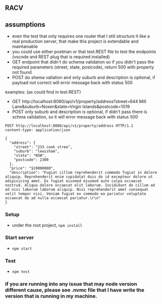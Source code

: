 ## RACV

## assumptions
- even the test that only requires one router that I still structure it like a real production server, that make this project is extendable and maintainable
- you could use either postman or that test.REST file to test the endpoints (vscode and REST plug that is required installed)
- GET endpoint that didn't do schema validation so if you didn't pass the required parameters (street, state, postcode), return 500 with property not found
- POST do shema valiation and only suburb and description is optional, if payload not correct will error message back with status 500


examples: (as could find in test.REST)
- GET http://localhost:8080/api/v1/property/address?street=644 Mill Lane&suburb=Noxen&state=Virgin Islands&postcode=1019
- POST only suburb and description is optional, if didn't pass there is schma validation, so it will error message back with status 500

```
POST http://localhost:8080/api/v1/property/address HTTP/1.1
content-type: application/json

{
  "address": {
    "street": "233 cook stree",
    "suburb": "lewisham",
    "state": "NSW",
    "postcode": 2300
  },
  "price": "$19000000",
  "description": "Fugiat cillum reprehenderit commodo fugiat in dolore aliquip. Reprehenderit enim cupidatat duis do id excepteur dolore ut adipisicing amet. Ex fugiat eiusmod eiusmod aute culpa occaecat nostrud. Aliqua dolore occaecat elit laborum. Incididunt do cillum ad ad nisi laborum laborum aliquip. Nisi reprehenderit amet consequat velit tempor nisi. Veniam fugiat ex commodo ea pariatur voluptate occaecat do ad nulla occaecat pariatur.\r\n"
}
```


### Setup
- under the root project, ```npm install```

### Start server

- ```npm start```

### Test

- ```npm test```

### if you are running into any issue that may node version different cause, please see .nvmc file that I have write the version that is running in my machine.
